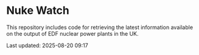 # Nuke Watch

This repository includes code for retrieving the latest information available on the output of EDF nuclear power plants in the UK.

Last updated: 2025-08-20 09:17